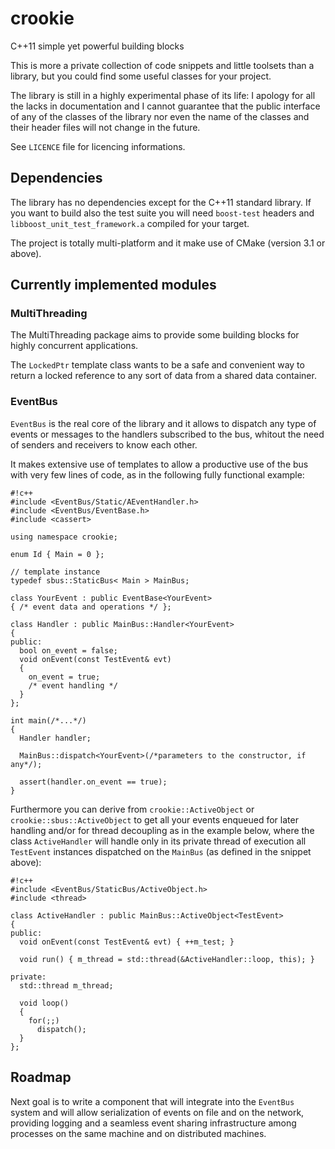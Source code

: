 # crookie #

C++11 simple yet powerful building blocks

This is more a private collection of code snippets and little toolsets than a library, but you could find some useful classes for your project.

The library is still in a highly experimental phase of its life: I apology for all the lacks in documentation and I cannot guarantee that the public interface of any of the classes of the library nor even the name of the classes and their header files will not change in the future.

See `LICENCE` file for licencing informations.

## Dependencies ##

The library has no dependencies except for the C++11 standard library. If you want to build also the test suite you will need `boost-test` headers and `libboost_unit_test_framework.a` compiled for your target.

The project is totally multi-platform and it make use of CMake (version 3.1 or above).

## Currently implemented modules ##

### MultiThreading ###

The MultiThreading package aims to provide some building blocks for highly concurrent applications. 

The `LockedPtr` template class wants to be a safe and convenient way to return a locked reference to any sort of data from a shared data container.

### EventBus ###

`EventBus` is the real core of the library and it allows to dispatch any type of events or messages to the handlers subscribed to the bus, whitout the need of senders and receivers to know each other.

It makes extensive use of templates to allow a productive use of the bus with very few lines of code, as in the following fully functional example:


```
#!c++
#include <EventBus/Static/AEventHandler.h>
#include <EventBus/EventBase.h>
#include <cassert>

using namespace crookie;

enum Id { Main = 0 };

// template instance
typedef sbus::StaticBus< Main > MainBus;

class YourEvent : public EventBase<YourEvent> 
{ /* event data and operations */ };

class Handler : public MainBus::Handler<YourEvent>
{
public:
  bool on_event = false;
  void onEvent(const TestEvent& evt)
  { 
    on_event = true;
    /* event handling */ 
  }
};

int main(/*...*/)
{
  Handler handler;

  MainBus::dispatch<YourEvent>(/*parameters to the constructor, if any*/);

  assert(handler.on_event == true);
}

```

Furthermore you can derive from `crookie::ActiveObject` or `crookie::sbus::ActiveObject` to get all your events enqueued for later handling and/or for thread decoupling as in the example below, where the class `ActiveHandler` will handle only in its private thread of execution all `TestEvent` instances dispatched on the `MainBus` (as defined in the snippet above):


```
#!c++
#include <EventBus/StaticBus/ActiveObject.h>
#include <thread>

class ActiveHandler : public MainBus::ActiveObject<TestEvent>
{
public: 
  void onEvent(const TestEvent& evt) { ++m_test; }
  
  void run() { m_thread = std::thread(&ActiveHandler::loop, this); }  
  
private:
  std::thread m_thread;
  
  void loop()
  {
    for(;;)
      dispatch();
  }
};

```

## Roadmap ##

Next goal is to write a component that will integrate into the `EventBus` system and will allow serialization of events on file and on the network, providing logging and a seamless event sharing infrastructure among processes on the same machine and on distributed machines.